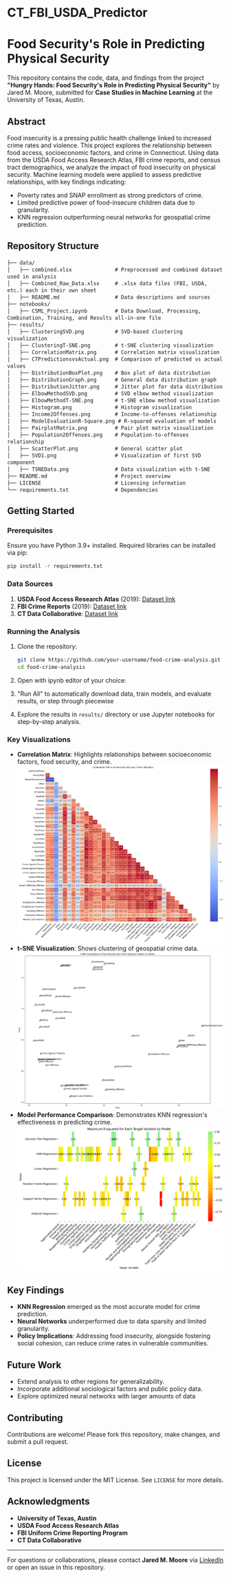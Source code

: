 # CT_FBI_USDA_Predictor

# Food Security's Role in Predicting Physical Security

This repository contains the code, data, and findings from the project **"Hungry Hands: Food Security's Role in Predicting Physical Security"** by Jared M. Moore, submitted for **Case Studies in Machine Learning** at the University of Texas, Austin.

## Abstract
Food insecurity is a pressing public health challenge linked to increased crime rates and violence. This project explores the relationship between food access, socioeconomic factors, and crime in Connecticut. Using data from the USDA Food Access Research Atlas, FBI crime reports, and census tract demographics, we analyze the impact of food insecurity on physical security. Machine learning models were applied to assess predictive relationships, with key findings indicating:

- Poverty rates and SNAP enrollment as strong predictors of crime.
- Limited predictive power of food-insecure children data due to granularity.
- KNN regression outperforming neural networks for geospatial crime prediction.

## Repository Structure

```plaintext
├── data/
│   ├── combined.xlsx              # Preprocessed and combined dataset used in analysis
│   ├── Combined_Raw_Data.xlsx     # .xlsx data files (FBI, USDA, etc.) each in their own sheet
│   ├── README.md                  # Data descriptions and sources
├── notebooks/
│   ├── CSML_Project.ipynb         # Data Download, Processing, Combination, Training, and Results all-in-one file
├── results/
│   ├── ClusteringSVD.png          # SVD-based clustering visualization
│   ├── ClusteringT-SNE.png        # t-SNE clustering visualization
│   ├── CorrelationMatrix.png      # Correlation matrix visualization
│   ├── CTPredictionsvsActual.png  # Comparison of predicted vs actual values
│   ├── DistributionBoxPlot.png    # Box plot of data distribution
│   ├── DistributionGraph.png      # General data distribution graph
│   ├── DistributionJitter.png     # Jitter plot for data distribution
│   ├── ElbowMethodSVD.png         # SVD elbow method visualization
│   ├── ElbowMethodT-SNE.png       # t-SNE elbow method visualization
│   ├── Histogram.png              # Histogram visualization
│   ├── Income2Offenses.png        # Income-to-offenses relationship
│   ├── ModelEvaluationR-Square.png # R-squared evaluation of models
│   ├── PairplotMatrix.png         # Pair plot matrix visualization
│   ├── Population2Offenses.png    # Population-to-offenses relationship
│   ├── ScatterPlot.png            # General scatter plot
│   ├── SVD1.png                   # Visualization of first SVD component
│   ├── TSNEData.png               # Data visualization with t-SNE
├── README.md                      # Project overview
├── LICENSE                        # Licensing information
└── requirements.txt               # Dependencies
```

## Getting Started

### Prerequisites
Ensure you have Python 3.9+ installed. Required libraries can be installed via pip:

```bash
pip install -r requirements.txt
```

### Data Sources
1. **USDA Food Access Research Atlas** (2019): [Dataset link](https://www.ers.usda.gov/data-products/food-access-research-atlas/)
2. **FBI Crime Reports** (2019): [Dataset link](https://ucr.fbi.gov/crime-in-the.u.s/2019/crime-in-the-u.s.-2019/tables/table-8/table-8-state-cuts/connecticut.xls)
3. **CT Data Collaborative**: [Dataset link](https://www.ctdata.org/)

### Running the Analysis

1. Clone the repository:
   ```bash
   git clone https://github.com/your-username/food-crime-analysis.git
   cd food-crime-analysis
   ```

2. Open with ipynb editor of your choice:

3. "Run All" to automatically download data, train models, and evaluate results, or step through piecewise

4. Explore the results in `results/` directory or use Jupyter notebooks for step-by-step analysis.

### Key Visualizations
- **Correlation Matrix**: Highlights relationships between socioeconomic factors, food security, and crime. ![Correlation Matrix](./Results/CorrelationMatrix.png)
- **t-SNE Visualization**: Shows clustering of geospatial crime data. ![T-SNE Visualization](./Results/T-SNEData.png)
- **Model Performance Comparison**: Demonstrates KNN regression's effectiveness in predicting crime. ![Model Evaluation](./Results/ModelEvaluationR-Square.png)

## Key Findings
- **KNN Regression** emerged as the most accurate model for crime prediction.
- **Neural Networks** underperformed due to data sparsity and limited granularity.
- **Policy Implications**: Addressing food insecurity, alongside fostering social cohesion, can reduce crime rates in vulnerable communities.

## Future Work
- Extend analysis to other regions for generalizability.
- Incorporate additional sociological factors and public policy data.
- Explore optimized neural networks with larger amounts of data

## Contributing
Contributions are welcome! Please fork this repository, make changes, and submit a pull request.

## License
This project is licensed under the MIT License. See `LICENSE` for more details.

## Acknowledgments
- **University of Texas, Austin**
- **USDA Food Access Research Atlas**
- **FBI Uniform Crime Reporting Program**
- **CT Data Collaborative**

---
For questions or collaborations, please contact **Jared M. Moore** via [LinkedIn](https://www.linkedin.com/in/jared-moore-dev) or open an issue in this repository.
